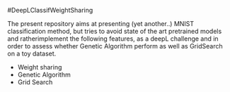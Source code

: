 #DeepLClassifWeightSharing

The present repository aims at presenting (yet another..) MNIST classification method, but tries to avoid state of the art pretrained models and ratherimplement the following features, as a deepL challenge and in order to assess whether Genetic Algorithm perform as well as GridSearch on a toy dataset.

* Weight sharing
* Genetic Algorithm
* Grid Search
